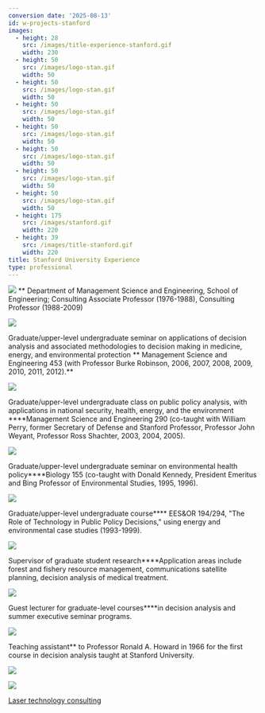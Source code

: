 ```yaml
---
conversion date: '2025-08-13'
id: w-projects-stanford
images:
  - height: 28
    src: /images/title-experience-stanford.gif
    width: 230
  - height: 50
    src: /images/logo-stan.gif
    width: 50
  - height: 50
    src: /images/logo-stan.gif
    width: 50
  - height: 50
    src: /images/logo-stan.gif
    width: 50
  - height: 50
    src: /images/logo-stan.gif
    width: 50
  - height: 50
    src: /images/logo-stan.gif
    width: 50
  - height: 50
    src: /images/logo-stan.gif
    width: 50
  - height: 50
    src: /images/logo-stan.gif
    width: 50
  - height: 175
    src: /images/stanford.gif
    width: 220
  - height: 39
    src: /images/title-stanford.gif
    width: 220
title: Stanford University Experience
type: professional
---
```


![](/images/title-experience-stanford.gif)
**
Department of Management Science and Engineering, School of Engineering; Consulting Associate Professor (1976-1988), Consulting Professor (1988-2009)

![](/images/logo-stan.gif)

 Graduate/upper-level undergraduate seminar on applications of decision analysis and associated methodologies to decision making in medicine, energy, and environmental protection ** Management Science and Engineering 453 (with Professor Burke Robinson, 2006, 2007, 2008, 2009, 2010, 2011, 2012).**

![](/images/logo-stan.gif)

 Graduate/upper-level undergraduate class on public policy analysis, with applications in national security, health, energy, and the environment ****Management Science and Engineering 290 (co-taught with William Perry, former Secretary of Defense and Stanford Professor, Professor John Weyant, Professor Ross Shachter, 2003, 2004, 2005).

![](/images/logo-stan.gif)

 Graduate/upper-level undergraduate seminar on environmental health policy****Biology 155 (co-taught with Donald Kennedy, President Emeritus and Bing Professor of Environmental Studies, 1995, 1996).

![](/images/logo-stan.gif)

 Graduate/upper-level undergraduate course**** EES&OR 194/294, "The Role of Technology in Public Policy Decisions," using energy and environmental case studies (1993-1999).

![](/images/logo-stan.gif)

 Supervisor of graduate student research****Application areas include forest and fishery resource management, communications satellite planning, decision analysis of medical treatment.

![](/images/logo-stan.gif)

 Guest lecturer for graduate-level courses****in decision analysis and summer executive seminar programs.

![](/images/logo-stan.gif)

 Teaching assistant**
to Professor Ronald A. Howard in 1966 for the first course in decision analysis taught at Stanford University.

![](/images/stanford.gif)

![](/images/title-stanford.gif)

[Laser technology consulting](/articles//w-laser)

